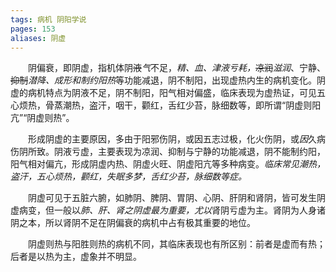 ```yaml
---
tags: 病机 阴阳学说
pages: 153
aliases: 阴虚
---
```

&emsp;&emsp;阴偏衰，即阴虚，指机体阴~~液~~<dfn>气</dfn>不足，<dfn>精、血、津液亏耗，</dfn>~~凉润~~<dfn>滋润</dfn>、宁静、~~抑制~~<dfn>潜降、成形和制约阳热</dfn>等功能减退，阴不制阳，出现虚热内生的病机变化。阴虚的病机特点为阴液不足，阴不制阳，阳气相对偏盛，临床表现为虚热证，可见五心烦热，骨蒸潮热，盗汗，咽干，颧红，舌红少苔，脉细数等，即所谓“阴虚则阳亢”“阴虚则热”。

&emsp;&emsp;形成阴虚的主要原因，多由于阳邪伤阴，或因五志过极，化火伤阴，或<dfn>因</dfn>久病伤阴所致。阴液亏虚，主要表现为凉润、抑制与宁静的功能减退，阴不能制约阳，阳气相对偏亢，形成阴虚内热、阴虚火旺、阴虚阳亢等多种病变。<dfn>临床常见潮热，盗汗，五心烦热，颧红，失眠多梦，舌红少苔，脉细数等症。</dfn>

&emsp;&emsp;阴虚可见于五脏六腑，如肺阴、脾阴、胃阴、心阴、肝阴和肾阴，皆可发生阴虚病变，但一般以<dfn>肺、肝、肾之阴虚最为重要，尤以</dfn>肾阴亏虚为主。肾阴为人身诸阴之本，所以肾阴不足在阴偏衰的病机中占有极其重要的地位。

&emsp;&emsp;阴虚则热与阳胜则热的病机不同，其临床表现也有所区别：前者是虚而有热；后者是以热为主，虚象并不明显。
